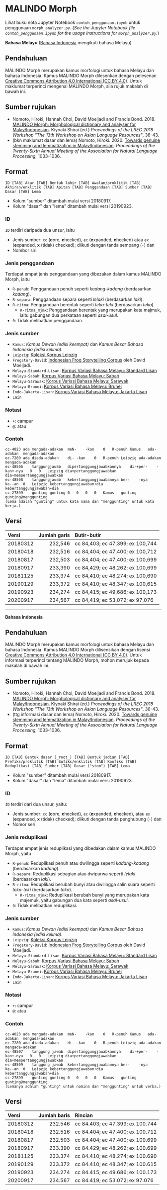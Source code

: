 # MALINDO Morph

Lihat buku nota Jupyter Notebook `contoh_penggunaan.ipynb` untuk penggunaan `morph_analyzer.py`.
(_See the Jupyter Notebook file `contoh_penggunaan.ipynb` for the usage instructions for `morph_analyzer.py`._)

**Bahasa Melayu** ([Bahasa Indonesia](#pendahuluan-1) mengikuti bahasa Melayu)

## Pendahuluan
MALINDO Morph merupakan kamus morfologi untuk bahasa Melayu dan bahasa Indonesia.  Kamus MALINDO Morph dilesenkan dengan pelesenan [Creative Commons Attribution 4.0 International (CC BY 4.0)](https://creativecommons.org/licenses/by/4.0/deed.ms).  Untuk maklumat terperinci mengenai MALINDO Morph, sila rujuk makalah di bawah ini.

## Sumber rujukan
- Nomoto, Hiroki, Hannah Choi, David Moeljadi and Francis Bond. 2018. [MALINDO Morph: Morphological dictionary and analyser for Malay/Indonesian](http://lrec-conf.org/workshops/lrec2018/W29/pdf/8_W29.pdf). Kiyoaki Shirai (ed.) _Proceedings of the LREC 2018 Workshop "The 13th Workshop on Asian Language Resources"_, 36-43.
- (bkn maklumat dasar dan lema) Nomoto, Hiroki. 2020. [Towards genuine stemming and lemmatization in Malay/Indonesian](https://www.anlp.jp/proceedings/annual_meeting/2020/pdf_dir/F4-3.pdf). _Proceedings of the Twenty-Sixth Annual Meeting of the Association for Natural Language Processing_, 1033-1036.

## Format
`ID [TAB] Akar [TAB] Bentuk lahir [TAB] Awalan/proklitik [TAB] Akhiran/enklitik [TAB] Apitan [TAB] Penggandaan [TAB] Sumber [TAB] Dasar [TAB] Lema`

- Kolum "sumber" ditambah mulai versi 20180917.
- Kolum "dasar" dan "lema" ditambah mulai versi 20190923.

### ID
`ID` terdiri daripada dua unsur, iaitu

- Jenis sumber: `cc` (**c**ore, **c**hecked), `ec` (**e**xpanded, **c**hecked) atau `ex` (**e**xpanded, **x** (tidak) checked); diikuti dengan tanda sempang (`-`) dan
- Nombor siri

### Jenis penggandaan
Terdapat empat jenis penggandaan yang dibezakan dalam kamus MALINDO Morph, iaitu

- `R-penuh`: Penggandaan penuh seperti _kadang-kadang_ (berdasarkan _kadang_).
- `R-separa`: Penggandaan separa seperti _lelaki_ (berdasarkan _laki_).
- `R-ritma`: Penggandaan berentak seperti _teka-teki_ (berdasarkan _teka_).
  - `R-ritma_mjmk`: Penggandaan berentak yang merupakan kata majmuk, iaitu gabungan dua perkataan seperti _asal-usul_.
- `0`: Tidak melibatkan penggandaan.

### Jenis sumber

- `Kamus`: _Kamus Dewan (edisi keempat)_ dan _Kamus Besar Bahasa Indonesia (edisi kelima)_.
- `Leipzig`: [Koleksi Korpus Leipzig](http://wortschatz.uni-leipzig.de/en/download)
- `Frogstory-David`: [Indonesian Frog Storytelling Corpus](https://github.com/davidmoeljadi/corpus-frog-storytelling) oleh David Moeljadi.
- `Melayu-Standard-Lisan`: [Korpus Variasi Bahasa Melayu: Standard Lisan](https://github.com/matbahasa/Melayu_Standard_Lisan)
- `Melayu-Sabah`: [Korpus Variasi Bahasa Melayu: Sabah](https://github.com/matbahasa/Melayu_Sabah)
- `Melayu-Sarawak`: [Korpus Variasi Bahasa Melayu: Sarawak](https://github.com/matbahasa/Melayu_Sarawak)
- `Melayu-Brunei`: [Korpus Variasi Bahasa Melayu: Brunei](https://github.com/matbahasa/Melayu_Brunei)
- `Indo-Jakarta-Lisan`: [Korpus Variasi Bahasa Melayu: Jakarta Lisan](https://github.com/matbahasa/)
- `Lain`

### Notasi

- `+`: campur
- `@`: atau

### Contoh
    cc-4023	ada	mengada-adakan	meN-	-kan	0	R-penuh	Kamus	ada-adakan	mengada-adakan
    ec-7280	ada	diada-adakan	di-	-kan	0	R-penuh	Leipzig	ada-adakan	mengada-adakan
    ec-48506	tanggungjawab	dipertanggungjawabkannya	di-+per-	-kan+-nya	0	0	Leipzig	dia+pertanggungjawabkan	dia+mempertanggungjawabkan
    ec-48508	tanggungjawab	kebertanggungjawabannya	ber-	-nya	ke--an	0	Leipzig	kebertanggungjawaban+dia	kebertanggungjawaban+dia
    cc-27899	gunting	gunting	0	0	0	0	Kamus	gunting	gunting@menggunting
    (Lema adalah "gunting" untuk kata nama dan "menggunting" untuk kata kerja.)

## Versi
|Versi|Jumlah garis|Butir-butir|
|:---|---:|:---|
|20180312|232,546|cc 84,403; ec 47,399; ex 100,744|
|20180418|232,516|cc 84,404; ec 47,400; ex 100,712|
|20180817|232,503|cc 84,404; ec 47,400; ex 100,699|
|20180917|233,390|cc 84,429; ec 48,262; ex 100,699|
|20181125|233,374|cc 84,410; ec 48,274; ex 100,690|
|20190129|233,372|cc 84,410; ec 48,347; ex 100,615|
|20190923|234,274|cc 84,415; ec 49,686; ex 100,173|
|20200917|234,567|cc 84,419; ec 53,072; ex  97,076|

---
**Bahasa Indonesia**

## Pendahuluan
MALINDO Morph merupakan kamus morfologi untuk bahasa Melayu dan bahasa Indonesia. Kamus MALINDO Morph dilisensikan dengan lisensi [Creative Commons Attribution 4.0 International (CC BY 4.0)](https://creativecommons.org/licenses/by/4.0/deed.id). Untuk informasi terperinci tentang MALINDO Morph, mohon merujuk kepada makalah di bawah ini.

## Sumber rujukan
- Nomoto, Hiroki, Hannah Choi, David Moeljadi and Francis Bond. 2018. [MALINDO Morph: Morphological dictionary and analyser for Malay/Indonesian](http://lrec-conf.org/workshops/lrec2018/W29/pdf/8_W29.pdf). Kiyoaki Shirai (ed.) _Proceedings of the LREC 2018 Workshop "The 13th Workshop on Asian Language Resources"_, 36-43.
- (ttg informasi dasar dan lema) Nomoto, Hiroki. 2020. [Towards genuine stemming and lemmatization in Malay/Indonesian](https://www.anlp.jp/proceedings/annual_meeting/2020/pdf_dir/F4-3.pdf). _Proceedings of the Twenty-Sixth Annual Meeting of the Association for Natural Language Processing_, 1033-1036.

## Format
`ID [TAB] Bentuk dasar (_root_) [TAB] Bentuk jadian [TAB] Prefiks/proklitik [TAB] Sufiks/enklitik [TAB] Konfiks [TAB] Reduplikasi [TAB] Sumber [TAB] Dasar ("stem") [TAB] Lema`

- Kolum "sumber" ditambah mulai versi 20180917.
- Kolum "dasar" dan "lema" ditambah mulai versi 20190923.

### ID
`ID` terdiri dari dua unsur, yaitu:

- Jenis sumber: `cc` (**c**ore, **c**hecked), `ec` (**e**xpanded, **c**hecked), atau `ex` (**e**xpanded, **x** (tidak) checked); diikuti dengan tanda penghubung (`-`) dan
- Nomor seri

### Jenis reduplikasi
Terdapat empat jenis reduplikasi yang dibedakan dalam kamus MALINDO Morph, yaitu

- `R-penuh`: Reduplikasi penuh atau dwilingga seperti _kadang-kadang_ (berdasarkan _kadang_).
- `R-separa`: Reduplikasi sebagian atau dwipurwa seperti _lelaki_ (berdasarkan _laki_).
- `R-ritma`: Reduplikasi berubah bunyi atau dwilingga salin suara seperti _teka-teki_ (berdasarkan _teka_).
  - `R-ritma_mjmk`: Reduplikasi berubah bunyi yang merupakan kata majemuk, yaitu gabungan dua kata seperti _asal-usul_.
- `0`: Tidak melibatkan reduplikasi.

### Jenis sumber

- `Kamus`: _Kamus Dewan (edisi keempat)_ dan _Kamus Besar Bahasa Indonesia (edisi kelima)_.
- `Leipzig`: [Koleksi Korpus Leipzig](http://wortschatz.uni-leipzig.de/en/download)
- `Frogstory-David`: [Indonesian Frog Storytelling Corpus](https://github.com/davidmoeljadi/corpus-frog-storytelling) oleh David Moeljadi.
- `Melayu-Standard-Lisan`: [Korpus Variasi Bahasa Melayu: Standard Lisan](https://github.com/matbahasa/Melayu_Standard_Lisan)
- `Melayu-Sabah`: [Korpus Variasi Bahasa Melayu: Sabah](https://github.com/matbahasa/Melayu_Sabah)
- `Melayu-Sarawak`: [Korpus Variasi Bahasa Melayu: Sarawak](https://github.com/matbahasa/Melayu_Sarawak)
- `Melayu-Brunei`: [Korpus Variasi Bahasa Melayu: Brunei](https://github.com/matbahasa/Melayu_Brunei)
- `Indo-Jakarta-Lisan`: [Korpus Variasi Bahasa Melayu: Jakarta Lisan](https://github.com/matbahasa/)
- `Lain`

### Notasi

- `+`: campur
- `@`: atau

### Contoh
    cc-4023	ada	mengada-adakan	meN-	-kan	0	R-penuh	Kamus	ada-adakan	mengada-adakan
    ec-7280	ada	diada-adakan	di-	-kan	0	R-penuh	Leipzig	ada-adakan	mengada-adakan
    ec-48507	tanggung jawab	dipertanggungjawabkannya	di-+per-	-kan+-nya	0	0	Leipzig	dia+pertanggungjawabkan	dia+mempertanggungjawabkan
    ec-48509	tanggung jawab	kebertanggungjawabannya	ber-	-nya	ke--an	0	Leipzig	kebertanggungjawaban+dia	kebertanggungjawaban+dia
    cc-27899	gunting	gunting	0	0	0	0	Kamus	gunting	gunting@menggunting
    (Lemanya adalah "gunting" untuk nomina dan "menggunting" untuk verba.)

## Versi
|Versi|Jumlah baris|Rincian|
|:---|---:|:---|
|20180312|232.546|cc 84.403; ec 47.399; ex 100.744|
|20180418|232.516|cc 84.404; ec 47.400; ex 100.712|
|20180817|232.503|cc 84.404; ec 47.400; ex 100.699|
|20180917|233.390|cc 84.429; ec 48.262; ex 100.699|
|20181125|233.374|cc 84.410; ec 48.274; ex 100.690|
|20190129|233.372|cc 84.410; ec 48.347; ex 100.615|
|20190923|234.274|cc 84.415; ec 49.686; ex 100.173|
|20200917|234.567|cc 84.419; ec 53.072; ex  97.076|
